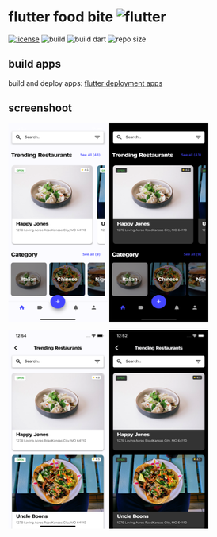 # flutter food bite ![flutter](https://icon-icons.com/icons2/2107/PNG/32/file_type_flutter_icon_130599.png)

[![license](https://img.shields.io/github/license/slowy07/flutterFoodBite?style=for-the-badge)](./LICENSE)
![build](https://img.shields.io/badge/Build_with-dart-0175C2?style=for-the-badge&logo=dart&logoColor=white)
![build dart](https://img.shields.io/github/workflow/status/slowy07/flutterFoodBite/Dart?style=for-the-badge)
![repo size](https://img.shields.io/github/repo-size/slowy07/flutterFoodBite?style=for-the-badge)

## build apps

build and deploy apps: [flutter deployment apps](https://flutter.dev/docs/deployment/android)

## screenshoot
[<img src="./screenImage/image1.png" height="400" width="200"/>]()
[<img src="./screenImage/image2.png" height="400" width="200"/>]()


[<img src="./screenImage/image4.png" height="400" width="200"/>]()
[<img src="./screenImage/image3.png" height="400" width="200"/>]()

